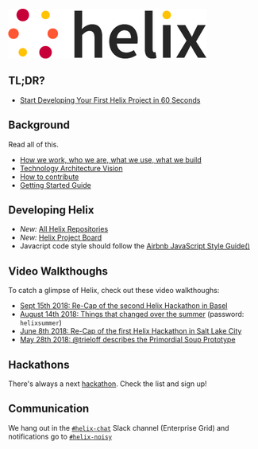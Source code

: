 ![logo](helix_logo.png)

## TL;DR?

* [Start Developing Your First Helix Project in 60 Seconds](https://www.project-helix.io/)

## Background

Read all of this.

* [How we work, who we are, what we use, what we build](manifesto.md)
* [Technology Architecture Vision](architecture.md)
* [How to contribute](CONTRIBUTING.md)
* [Getting Started Guide](getting-started.md)

## Developing Helix

* *New:* [All Helix Repositories](https://github.com/search?q=topic%3Ahelix+org%3Aadobe&type=Repositories)
* *New:* [Helix Project Board](https://github.com/orgs/adobe/projects/2)
* Javacript code style should follow the [Airbnb JavaScript Style Guide()](https://github.com/airbnb/javascript)

## Video Walkthoughs

To catch a glimpse of Helix, check out these video walkthoughs:

* [Sept 15th 2018: Re-Cap of the second Helix Hackathon in Basel](https://vimeo.com/290650915/6a68ba7af8)
* [August 14th 2018: Things that changed over the summer](https://vimeo.com/285070570) (password: `helixsummer`)
* [June 8th 2018: Re-Cap of the first Helix Hackathon in Salt Lake City](https://vimeo.com/274350388/afe38b8c33)
* [May 28th 2018: @trieloff describes the Primordial Soup Prototype](https://my.adobeconnect.com/pe0gjswvlm7n/)

## Hackathons
		
 There's always a next [hackathon](hackathons/). Check the list and sign up!

## Communication

We hang out in the [`#helix-chat`](https://adobe.slack.com/messages/C9KD0TT6G/) Slack channel (Enterprise Grid) and notifications go to [`#helix-noisy`](https://adobe.slack.com/messages/C9HH8J553/)
